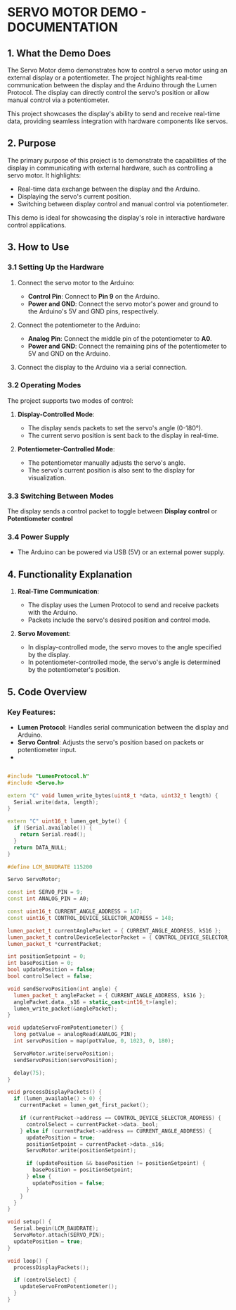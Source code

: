 # SERVO MOTOR DEMO - DOCUMENTATION

## 1. What the Demo Does

The Servo Motor demo demonstrates how to control a servo motor using an external display or a potentiometer. The project highlights real-time communication between the display and the Arduino through the Lumen Protocol. The display can directly control the servo's position or allow manual control via a potentiometer.

This project showcases the display's ability to send and receive real-time data, providing seamless integration with hardware components like servos.

## 2. Purpose

The primary purpose of this project is to demonstrate the capabilities of the display in communicating with external hardware, such as controlling a servo motor. It highlights:
- Real-time data exchange between the display and the Arduino.
- Displaying the servo's current position.
- Switching between display control and manual control via potentiometer.

This demo is ideal for showcasing the display's role in interactive hardware control applications.

## 3. How to Use

### 3.1 Setting Up the Hardware

1. Connect the servo motor to the Arduino:
   - **Control Pin**: Connect to **Pin 9** on the Arduino.
   - **Power and GND**: Connect the servo motor's power and ground to the Arduino's 5V and GND pins, respectively.

2. Connect the potentiometer to the Arduino:
   - **Analog Pin**: Connect the middle pin of the potentiometer to **A0**.
   - **Power and GND**: Connect the remaining pins of the potentiometer to 5V and GND on the Arduino.

3. Connect the display to the Arduino via a serial connection.

### 3.2 Operating Modes

The project supports two modes of control:
1. **Display-Controlled Mode**:
   - The display sends packets to set the servo's angle (0-180°).
   - The current servo position is sent back to the display in real-time.

2. **Potentiometer-Controlled Mode**:
   - The potentiometer manually adjusts the servo's angle.
   - The servo's current position is also sent to the display for visualization.

### 3.3 Switching Between Modes

The display sends a control packet to toggle between **Display control** or **Potentiometer control** 

### 3.4 Power Supply

- The Arduino can be powered via USB (5V) or an external power supply.

## 4. Functionality Explanation

1. **Real-Time Communication**:
   - The display uses the Lumen Protocol to send and receive packets with the Arduino.
   - Packets include the servo's desired position and control mode.

2. **Servo Movement**:
   - In display-controlled mode, the servo moves to the angle specified by the display.
   - In potentiometer-controlled mode, the servo's angle is determined by the potentiometer's position.

## 5. Code Overview

### Key Features:
- **Lumen Protocol**: Handles serial communication between the display and Arduino.
- **Servo Control**: Adjusts the servo's position based on packets or potentiometer input.
- 

```cpp

#include "LumenProtocol.h"
#include <Servo.h>

extern "C" void lumen_write_bytes(uint8_t *data, uint32_t length) {
  Serial.write(data, length);
}

extern "C" uint16_t lumen_get_byte() {
  if (Serial.available()) {
    return Serial.read();
  }
  return DATA_NULL;
}

#define LCM_BAUDRATE 115200

Servo ServoMotor;

const int SERVO_PIN = 9;    
const int ANALOG_PIN = A0;  

const uint16_t CURRENT_ANGLE_ADDRESS = 147;
const uint16_t CONTROL_DEVICE_SELECTOR_ADDRESS = 148;

lumen_packet_t currentAnglePacket = { CURRENT_ANGLE_ADDRESS, kS16 };
lumen_packet_t controlDeviceSelectorPacket = { CONTROL_DEVICE_SELECTOR_ADDRESS, kBool };
lumen_packet_t *currentPacket;

int positionSetpoint = 0;    
int basePosition = 0;        
bool updatePosition = false; 
bool controlSelect = false;  

void sendServoPosition(int angle) {
  lumen_packet_t anglePacket = { CURRENT_ANGLE_ADDRESS, kS16 };
  anglePacket.data._s16 = static_cast<int16_t>(angle);
  lumen_write_packet(&anglePacket);
}

void updateServoFromPotentiometer() {
  long potValue = analogRead(ANALOG_PIN);              
  int servoPosition = map(potValue, 0, 1023, 0, 180);  

  ServoMotor.write(servoPosition);   
  sendServoPosition(servoPosition);  

  delay(75);  
}

void processDisplayPackets() {
  if (lumen_available() > 0) {
    currentPacket = lumen_get_first_packet();

    if (currentPacket->address == CONTROL_DEVICE_SELECTOR_ADDRESS) {
      controlSelect = currentPacket->data._bool;  
    } else if (currentPacket->address == CURRENT_ANGLE_ADDRESS) {
      updatePosition = true;
      positionSetpoint = currentPacket->data._s16;
      ServoMotor.write(positionSetpoint);

      if (updatePosition && basePosition != positionSetpoint) {
        basePosition = positionSetpoint;
      } else {
        updatePosition = false;
      }
    }
  }
}

void setup() {
  Serial.begin(LCM_BAUDRATE);
  ServoMotor.attach(SERVO_PIN);
  updatePosition = true;
}

void loop() {
  processDisplayPackets();  

  if (controlSelect) {
    updateServoFromPotentiometer();
  }
}
